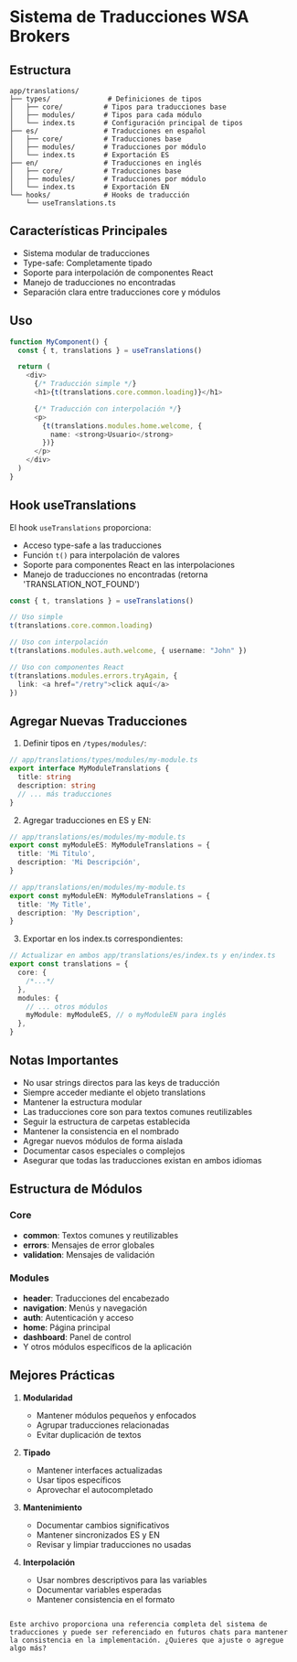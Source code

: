 # Sistema de Traducciones WSA Brokers

## Estructura

```
app/translations/
├── types/              # Definiciones de tipos
│   ├── core/          # Tipos para traducciones base
│   ├── modules/       # Tipos para cada módulo
│   └── index.ts       # Configuración principal de tipos
├── es/                # Traducciones en español
│   ├── core/          # Traducciones base
│   ├── modules/       # Traducciones por módulo
│   └── index.ts       # Exportación ES
├── en/                # Traducciones en inglés
│   ├── core/          # Traducciones base
│   ├── modules/       # Traducciones por módulo
│   └── index.ts       # Exportación EN
└── hooks/             # Hooks de traducción
    └── useTranslations.ts
```

## Características Principales

- Sistema modular de traducciones
- Type-safe: Completamente tipado
- Soporte para interpolación de componentes React
- Manejo de traducciones no encontradas
- Separación clara entre traducciones core y módulos

## Uso

```typescript
function MyComponent() {
  const { t, translations } = useTranslations()

  return (
    <div>
      {/* Traducción simple */}
      <h1>{t(translations.core.common.loading)}</h1>

      {/* Traducción con interpolación */}
      <p>
        {t(translations.modules.home.welcome, {
          name: <strong>Usuario</strong>
        })}
      </p>
    </div>
  )
}
```

## Hook useTranslations

El hook `useTranslations` proporciona:

- Acceso type-safe a las traducciones
- Función `t()` para interpolación de valores
- Soporte para componentes React en las interpolaciones
- Manejo de traducciones no encontradas (retorna 'TRANSLATION_NOT_FOUND')

```typescript
const { t, translations } = useTranslations()

// Uso simple
t(translations.core.common.loading)

// Uso con interpolación
t(translations.modules.auth.welcome, { username: "John" })

// Uso con componentes React
t(translations.modules.errors.tryAgain, {
  link: <a href="/retry">click aquí</a>
})
```

## Agregar Nuevas Traducciones

1. Definir tipos en `/types/modules/`:

```typescript
// app/translations/types/modules/my-module.ts
export interface MyModuleTranslations {
  title: string
  description: string
  // ... más traducciones
}
```

2. Agregar traducciones en ES y EN:

```typescript
// app/translations/es/modules/my-module.ts
export const myModuleES: MyModuleTranslations = {
  title: 'Mi Título',
  description: 'Mi Descripción',
}

// app/translations/en/modules/my-module.ts
export const myModuleEN: MyModuleTranslations = {
  title: 'My Title',
  description: 'My Description',
}
```

3. Exportar en los index.ts correspondientes:

```typescript
// Actualizar en ambos app/translations/es/index.ts y en/index.ts
export const translations = {
  core: {
    /*...*/
  },
  modules: {
    // ... otros módulos
    myModule: myModuleES, // o myModuleEN para inglés
  },
}
```

## Notas Importantes

- No usar strings directos para las keys de traducción
- Siempre acceder mediante el objeto translations
- Mantener la estructura modular
- Las traducciones core son para textos comunes reutilizables
- Seguir la estructura de carpetas establecida
- Mantener la consistencia en el nombrado
- Agregar nuevos módulos de forma aislada
- Documentar casos especiales o complejos
- Asegurar que todas las traducciones existan en ambos idiomas

## Estructura de Módulos

### Core

- **common**: Textos comunes y reutilizables
- **errors**: Mensajes de error globales
- **validation**: Mensajes de validación

### Modules

- **header**: Traducciones del encabezado
- **navigation**: Menús y navegación
- **auth**: Autenticación y acceso
- **home**: Página principal
- **dashboard**: Panel de control
- Y otros módulos específicos de la aplicación

## Mejores Prácticas

1. **Modularidad**

   - Mantener módulos pequeños y enfocados
   - Agrupar traducciones relacionadas
   - Evitar duplicación de textos

2. **Tipado**

   - Mantener interfaces actualizadas
   - Usar tipos específicos
   - Aprovechar el autocompletado

3. **Mantenimiento**

   - Documentar cambios significativos
   - Mantener sincronizados ES y EN
   - Revisar y limpiar traducciones no usadas

4. **Interpolación**
   - Usar nombres descriptivos para las variables
   - Documentar variables esperadas
   - Mantener consistencia en el formato

```

Este archivo proporciona una referencia completa del sistema de traducciones y puede ser referenciado en futuros chats para mantener la consistencia en la implementación. ¿Quieres que ajuste o agregue algo más?
```
